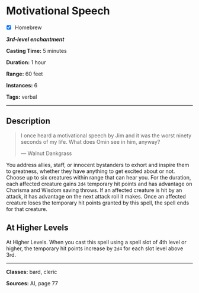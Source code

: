 # Motivational Speech

- [x] Homebrew

***3rd-level enchantment***

**Casting Time:** 5 minutes

**Duration:** 1 hour

**Range:** 60 feet

**Instances:** 6

**Tags:** verbal

---

## Description
> I once heard a motivational speech by Jim and it was the worst ninety seconds of my life.
> What does Omin see in him, anyway?
> 
> &mdash; Walnut Dankgrass

You address allies, staff, or innocent bystanders to exhort and inspire them to greatness, whether they have anything to get excited about or not.
Choose up to six creatures within range that can hear you.
For the duration, each affected creature gains `2d4` temporary hit points and has advantage on Charisma and Wisdom saving throws.
If an affected creature is hit by an attack, it has advantage on the next attack roll it makes.
Once an affected creature loses the temporary hit points granted by this spell, the spell ends for that creature.

## At Higher Levels
At Higher Levels.
When you cast this spell using a spell slot of 4th level or higher, the temporary hit points increase by `2d4` for each slot level above 3rd.

---

**Classes:** bard, cleric

**Sources:** AI, page 77
